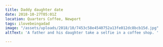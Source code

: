 ```yaml
---
title: Daddy daughter date
date: 2018-10-27T05:01Z
location: Quarters Coffee, Newport
tags: ilovebeingadad
image: "/assets/uploads/2018/10/7453c58e4540752a13fe012dc8bcb15d.jpg"
altText: 'A father and his daughter take a selfie in a coffee shop. '

---
```

